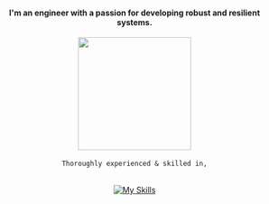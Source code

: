 <h4 align="center">I'm an engineer with a passion for developing robust and resilient systems.</h4>

<div align="center">
  
  <img src="https://images.weserv.nl/?url=github.com/user-attachments/assets/eb1b8eba-ce8d-4f95-a6ba-d31591b7f3c8?v=4&h=300&w=300&output=gif&fit=cover&mask=circle&maxage=7d&n=-1" height=200 >
  
</div>

<div align="center">
  <br/>
  <code>Thoroughly experienced & skilled in,</code>
  <br/><br/>
  
  [![My Skills](https://skillicons.dev/icons?i=go,docker,ts,deno,elixir&theme=dark)](https://skillicons.dev)

  
</div>





